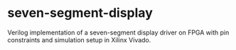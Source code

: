 # seven-segment-display
Verilog implementation of a seven-segment display driver on FPGA with pin constraints and simulation setup in Xilinx Vivado.
